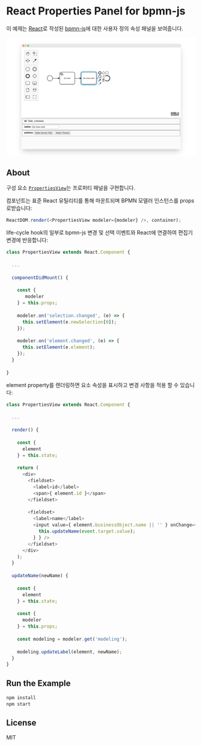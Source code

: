 # React Properties Panel for bpmn-js

<!-- This example demonstrates a custom properties panel for [bpmn-js](https://github.com/bpmn-io/bpmn-js) written in [React](https://reactjs.org/). -->

이 예제는 [React](https://reactjs.org/)로 작성된 [bpmn-js](https://github.com/bpmn-io/bpmn-js)에 대한 사용자 정의 속성 패널을 보여줍니다.

![Demo Screenshot](https://github.com/bpmn-io/bpmn-js-example-react-properties-panel/blob/master/resources/screenshot.png?raw=true)

## About

<!-- The component [`PropertiesView`](https://github.com/bpmn-io/bpmn-js-example-react-properties-panel/blob/master/app/properties-panel/PropertiesView.js) implements the properties panel.  -->

구성 요소 [`PropertiesView`](https://github.com/bpmn-io/bpmn-js-example-react-properties-panel/blob/master/app/properties-panel/PropertiesView.js)는 프로퍼티 패널을 구현합니다.

<!-- The component is mounted via standard React utilities and receives the BPMN modeler instance as props: -->

컴포넌트는 표준 React 유틸리티를 통해 마운트되며 BPMN 모델러 인스턴스를 props로받습니다:

```js
ReactDOM.render(<PropertiesView modeler={modeler} />, container);
```

<!-- As part of its life-cycle hooks it hooks up with bpmn-js change and selection events to react to editor changes: -->

life-cycle hook의 일부로 bpmn-js 변경 및 선택 이벤트와 React에 연결하여 편집기 변경에 반응합니다:

```js
class PropertiesView extends React.Component {

  ...

  componentDidMount() {

    const {
       modeler
    } = this.props;

    modeler.on('selection.changed', (e) => {
      this.setElement(e.newSelection[0]);
    });

    modeler.on('element.changed', (e) => {
      this.setElement(e.element);
    });
  }

}
```

<!-- Rendering the component we may display element properties and apply changes: -->

element property를 렌더링하면 요소 속성을 표시하고 변경 사항을 적용 할 수 있습니다:

```js
class PropertiesView extends React.Component {

  ...

  render() {

    const {
      element
    } = this.state;

    return (
      <div>
        <fieldset>
          <label>id</label>
          <span>{ element.id }</span>
        </fieldset>

        <fieldset>
          <label>name</label>
          <input value={ element.businessObject.name || '' } onChange={ (event) => {
            this.updateName(event.target.value);
          } } />
        </fieldset>
      </div>
    );
  }

  updateName(newName) {

    const {
      element
    } = this.state;

    const {
      modeler
    } = this.props;

    const modeling = modeler.get('modeling');

    modeling.updateLabel(element, newName);
  }
}
```

## Run the Example

```sh
npm install
npm start
```

## License

MIT
